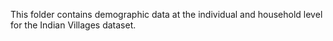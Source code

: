 This folder contains demographic data at the individual and household level for the Indian Villages dataset.
